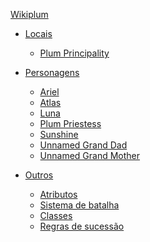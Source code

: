 [Wikiplum](/.md)

- [Locais]()
    - [Plum Principality](locais/plum-principality.md)

- [Personagens]()
    - [Ariel](personagens/ariel.md)
    - [Atlas](personagens/atlas.md)
    - [Luna](personagens/luna.md)
    - [Plum Priestess](personagens/plum-priestess.md)
    - [Sunshine](personagens/sunshine.md)
    - [Unnamed Grand Dad](personagens/unnamed-grand-dad.md)
    - [Unnamed Grand Mother](personagens/unnamed-grand-mother.md)
  
- [Outros]()
    - [Atributos](misc/atributos.md)
    - [Sistema de batalha](misc/sistema-de-batalha.md)
    - [Classes](misc/classes.md)
    - [Regras de sucessão](misc/regras-de-sucessao.md)
